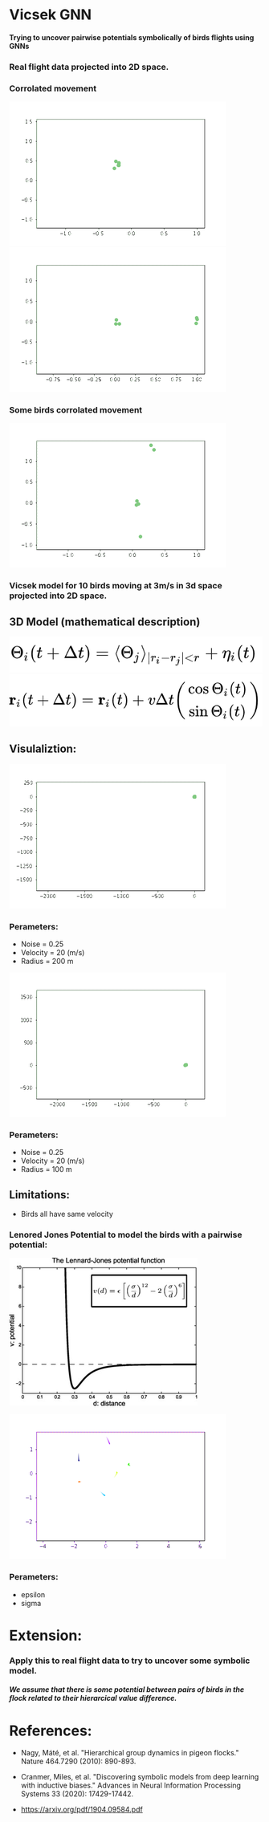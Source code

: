 # Vicsek GNN

#### Trying to uncover pairwise potentials symbolically of birds flights using GNNs


### Real flight data projected into 2D space.

### Corrolated movement
![](./animations/flight_5.gif)
![](./animations/flight_57.gif)

### Some birds corrolated movement
![](./animations/flight_20.gif)


### Vicsek model for 10 birds moving at 3m/s in 3d space projected into 2D space.
## 3D Model (mathematical description)
![](./images/v2.png)
![](./images/v1.png)


## Visulaliztion:  

![](./animations/vicsek_noise0_25_radius_200.gif)
### Perameters: 
- Noise = 0.25
- Velocity = 20 (m/s)
-  Radius = 200 m 

![](./animations/vicsek_noise0_25_radius_100.gif)
### Perameters: 
- Noise = 0.25
- Velocity = 20 (m/s)
-  Radius = 100 m 

## Limitations: 

- Birds all have same velocity



### Lenored Jones Potential to model the birds with a pairwise potential:  
![](./images/ljp.png)


![](./animations/lj.gif)

### Perameters: 
- epsilon 
- sigma 


# Extension:

### Apply this to real flight data to try to uncover some symbolic model.

##### We assume that there is some potential between pairs of birds in the flock related to their hierarcical value difference.

# References:

- Nagy, Máté, et al. "Hierarchical group dynamics in pigeon flocks." Nature 464.7290 (2010): 890-893.

- Cranmer, Miles, et al. "Discovering symbolic models from deep learning with inductive biases." Advances in Neural Information Processing Systems 33 (2020): 17429-17442.

- https://arxiv.org/pdf/1904.09584.pdf